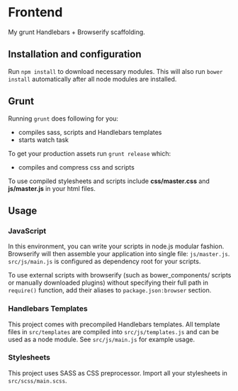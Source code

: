 # Frontend

My grunt Handlebars + Browserify scaffolding.

## Installation and configuration

Run `npm install` to download necessary modules. This will also run `bower install` automatically after all node modules are installed.

## Grunt

Running `grunt` does following for you:

- compiles sass, scripts and Handlebars templates
- starts watch task

To get your production assets run `grunt release` which:

- compiles and compress css and scripts

To use compiled stylesheets and scripts include **css/master.css** and **js/master.js** in your html files.

## Usage

### JavaScript

In this environment, you can write your scripts in node.js modular fashion. Browserify will then assemble your application into single file: `js/master.js`. `src/js/main.js` is configured as dependency root for your scripts.

To use external scripts with browserify (such as bower_components/ scripts or manually downloaded plugins) without specifying their full path in `require()` function, add their aliases to ``package.json:browser`` section.

### Handlebars Templates

This project comes with precompiled Handlebars templates. All template files in `src/templates` are compiled into `src/js/templates.js` and can be used as a node module. See `src/js/main.js` for example usage.

### Stylesheets

This project uses SASS as CSS preprocessor. Import all your stylesheets in `src/scss/main.scss`.

